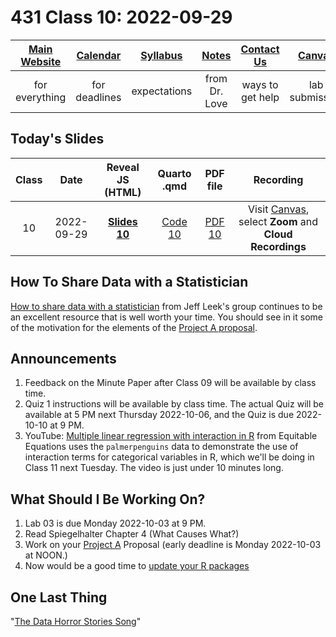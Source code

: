 # 431 Class 10: 2022-09-29

[Main Website](https://thomaselove.github.io/431-2022/) | [Calendar](https://thomaselove.github.io/431-2022/calendar.html) | [Syllabus](https://thomaselove.github.io/431-syllabus-2022/) | [Notes](https://thomaselove.github.io/431-notes/) | [Contact Us](https://thomaselove.github.io/431-2022/contact.html) | [Canvas](https://canvas.case.edu) | [Data and Code](https://github.com/THOMASELOVE/431-data)
:-----------: | :--------------: | :----------: | :---------: | :-------------: | :-----------: | :------------:
for everything | for deadlines | expectations | from Dr. Love | ways to get help | lab submission | for downloads

## Today's Slides

Class | Date | Reveal JS (HTML) | Quarto .qmd | PDF file | Recording
:---: | :--------: | :------: | :------: | :--------: | :-------------:
10 | 2022-09-29 | **[Slides 10](https://thomaselove.github.io/431-slides-2022/class10.html)** | [Code 10](https://thomaselove.github.io/431-slides-2022/class10.qmd) | [PDF 10](431%20Class%2010.pdf) | Visit [Canvas](https://canvas.case.edu/), select **Zoom** and **Cloud Recordings**

## How To Share Data with a Statistician

[How to share data with a statistician](https://github.com/jtleek/datasharing) from Jeff Leek's group continues to be an excellent resource that is well worth your time. You should see in it some of the motivation for the elements of the [Project A proposal](https://thomaselove.github.io/431-projectA-2022/).

## Announcements

1. Feedback on the Minute Paper after Class 09 will be available by class time.
2. Quiz 1 instructions will be available by class time. The actual Quiz will be available at 5 PM next Thursday 2022-10-06, and the Quiz is due 2022-10-10 at 9 PM.
3. YouTube: [Multiple linear regression with interaction in R](https://www.youtube.com/watch?v=yJnHmCMb1q4) from Equitable Equations uses the `palmerpenguins` data to demonstrate the use of interaction terms for categorical variables in R, which we'll be doing in Class 11 next Tuesday. The video is just under 10 minutes long.


## What Should I Be Working On?

1. Lab 03 is due Monday 2022-10-03 at 9 PM.
2. Read Spiegelhalter Chapter 4 (What Causes What?)
3. Work on your [Project A](https://thomaselove.github.io/431-projectA-2022/) Proposal (early deadline is Monday 2022-10-03 at NOON.)
4. Now would be a good time to [update your R packages](https://thomaselove.github.io/431-2022/software.html#updating-your-r-packages)

## One Last Thing

"[The Data Horror Stories Song](https://twitter.com/rafamoral/status/1571622591219236864)"


